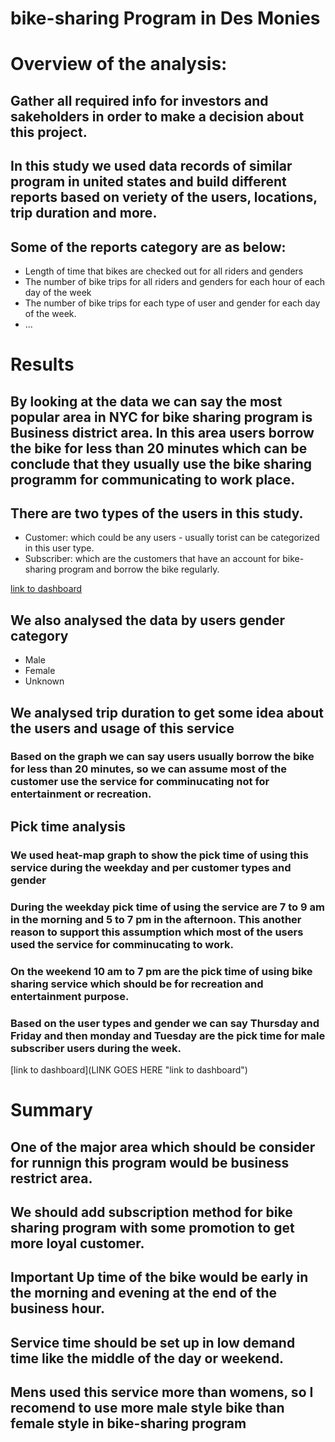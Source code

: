 # bike-sharing Program in Des Monies
# Overview of the analysis:
## Gather all required info for investors and sakeholders in order to make a decision about this project. 
## In this study we used data records of similar program in united states and build different reports based on veriety of the users, locations, trip duration and more. 


## Some of the reports category are as below:

 - Length of time that bikes are checked out for all riders and genders
 - The number of bike trips for all riders and genders for each hour of each day of the week
 - The number of bike trips for each type of user and gender for each day of the week.
 - ...

# Results

## By looking at the data we can say the most popular area in NYC for bike sharing program is Business district area. In this area users borrow the bike for less than 20 minutes which can be conclude that they usually use the bike sharing programm for communicating to work place. 
## There are two types of the users in this study. 
- Customer: which could be any users - usually torist can be categorized in this user type. 
- Subscriber: which are the customers that have an account for bike-sharing program and borrow the bike regularly.

[link to dashboard](https://public.tableau.com/app/profile/reza3007/viz/Module_14_16232979440360/Story2)

## We also analysed the data by users gender category
- Male
- Female
- Unknown

## We analysed trip duration to get some idea about the users and usage of this service
### Based on the graph we can say users usually borrow the bike for less than 20 minutes, so we can assume most of the customer use the service for comminucating not for entertainment or recreation.

## Pick time analysis
### We used heat-map graph to show the pick time of using this service during the weekday and per customer types and gender
### During the weekday pick time of using the service are 7 to 9 am in the morning and 5 to 7 pm in the afternoon. This another reason to support this assumption which most of the users used the service for comminucating to work. 
### On the weekend 10 am to 7 pm are the pick time of using bike sharing service which should be for recreation and entertainment purpose. 
### Based on the user types and gender we can say Thursday and Friday and then monday and Tuesday are the pick time for male subscriber users during the week. 

[link to dashboard](LINK GOES HERE "link to dashboard")
# Summary
## One of the major area which should be consider for runnign this program would be business restrict area. 
## We should add subscription method for bike sharing program with some promotion to get more loyal customer.
## Important Up time of the bike would be early in the morning and evening at the end of the business hour.
## Service time should be set up in low demand time like the middle of the day or weekend. 
## Mens used this service more than womens, so I recomend to use more male style bike than female style in bike-sharing program 

